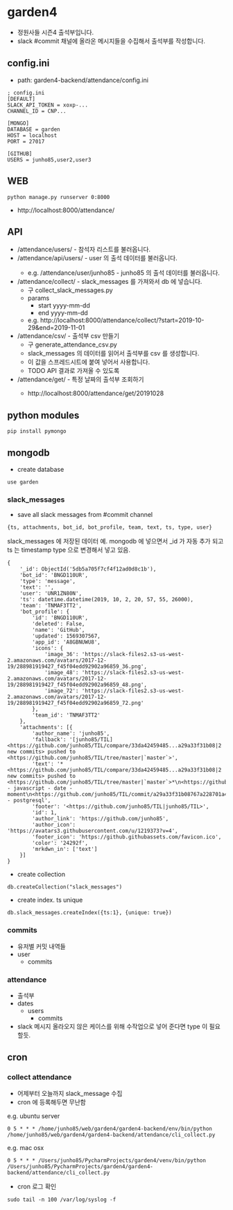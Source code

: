 # garden4
* 정원사들 시즌4 출석부입니다.
* slack #commit 채널에 올라온 메시지들을 수집해서 출석부를 작성합니다.

## config.ini
* path: garden4-backend/attendance/config.ini
```
; config.ini
[DEFAULT]
SLACK_API_TOKEN = xoxp-...
CHANNEL_ID = CNP...

[MONGO]
DATABASE = garden
HOST = localhost
PORT = 27017

[GITHUB]
USERS = junho85,user2,user3
```

## WEB
```
python manage.py runserver 0:8000 
```
* http://localhost:8000/attendance/

## API
* /attendance/users/ - 참석자 리스트를 불러옵니다.
* /attendance/api/users/<user> - user 의 출석 데이터를 불러옵니다.
  * e.g. /attendance/user/junho85 - junho85 의 출석 데이터를 불러옵니다.
* /attendance/collect/ - slack_messages 를 가져와서 db 에 넣습니다.
  * 구 collect_slack_messages.py
  * params
    * start yyyy-mm-dd
    * end yyyy-mm-dd
  * e.g. http://localhost:8000/attendance/collect/?start=2019-10-29&end=2019-11-01
* /attendance/csv/ - 출석부 csv 만들기
  * 구 generate_attendance_csv.py
  * slack_messages 의 데이터를 읽어서 출석부를 csv 를 생성합니다.
  * 이 값을 스프레드시트에 붙여 넣어서 사용합니다.
  * TODO API 결과로 가져올 수 있도록
* /attendance/get/<date> - 특정 날짜의 출석부 조회하기
  * http://localhost:8000/attendance/get/20191028

## python modules
```
pip install pymongo
```

## mongodb
* create database
```
use garden
```

### slack_messages
* save all slack messages from #commit channel
```
{ts, attachments, bot_id, bot_profile, team, text, ts, type, user}
```

slack_messages 에 저장된 데이터 예. mongodb 에 넣으면서 _id 가 자동 추가 되고 ts 는 timestamp type 으로 변경해서 넣고 있음.
```
{
	'_id': ObjectId('5db5a705f7cf4f12ad0d8c1b'),
	'bot_id': 'BNGD110UR',
	'type': 'message',
	'text': '',
	'user': 'UNR1ZN80N',
	'ts': datetime.datetime(2019, 10, 2, 20, 57, 55, 26000),
	'team': 'TNMAF3TT2',
	'bot_profile': {
		'id': 'BNGD110UR',
		'deleted': False,
		'name': 'GitHub',
		'updated': 1569307567,
		'app_id': 'A8GBNUWU8',
		'icons': {
			'image_36': 'https://slack-files2.s3-us-west-2.amazonaws.com/avatars/2017-12-19/288981919427_f45f04edd92902a96859_36.png',
			'image_48': 'https://slack-files2.s3-us-west-2.amazonaws.com/avatars/2017-12-19/288981919427_f45f04edd92902a96859_48.png',
			'image_72': 'https://slack-files2.s3-us-west-2.amazonaws.com/avatars/2017-12-19/288981919427_f45f04edd92902a96859_72.png'
		},
		'team_id': 'TNMAF3TT2'
	},
	'attachments': [{
		'author_name': 'junho85',
		'fallback': '[junho85/TIL] <https://github.com/junho85/TIL/compare/33da42459485...a29a33f31b08|2 new commits> pushed to <https://github.com/junho85/TIL/tree/master|`master`>',
		'text': '*<https://github.com/junho85/TIL/compare/33da42459485...a29a33f31b08|2 new commits> pushed to <https://github.com/junho85/TIL/tree/master|`master`>*\n<https://github.com/junho85/TIL/commit/027dfe626170f09e8c1deb5e75b4fc4e9565ffce|`027dfe62`> - javascript - date - moment\n<https://github.com/junho85/TIL/commit/a29a33f31b08767a228701a4737c131d75902ab9|`a29a33f3`> - postgresql',
		'footer': '<https://github.com/junho85/TIL|junho85/TIL>',
		'id': 1,
		'author_link': 'https://github.com/junho85',
		'author_icon': 'https://avatars3.githubusercontent.com/u/1219373?v=4',
		'footer_icon': 'https://github.githubassets.com/favicon.ico',
		'color': '24292f',
		'mrkdwn_in': ['text']
	}]
}
```

* create collection
```
db.createCollection("slack_messages")
```
* create index. ts unique
```
db.slack_messages.createIndex({ts:1}, {unique: true})
```

### commits
* 유저별 커밋 내역들
* user
  * commits

### attendance
* 출석부
* dates
  * users
    * commits
* slack 메시지 올라오지 않은 케이스를 위해 수작업으로 넣어 준다면 type 이 필요할듯.

## cron
### collect attendance
* 어제부터 오늘까지 slack_message 수집
* cron 에 등록해두면 무난함

e.g. ubuntu server
```
0 5 * * * /home/junho85/web/garden4/garden4-backend/env/bin/python /home/junho85/web/garden4/garden4-backend/attendance/cli_collect.py
```

e.g. mac osx
```
0 5 * * * /Users/junho85/PycharmProjects/garden4/venv/bin/python /Users/junho85/PycharmProjects/garden4/garden4-backend/attendance/cli_collect.py
```

* cron 로그 확인
```
sudo tail -n 100 /var/log/syslog -f
```